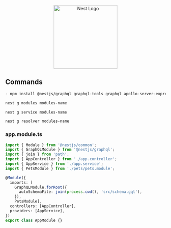 <p align="center">
  <a href="http://nestjs.com/" target="blank"><img src="https://nestjs.com/img/logo-small.svg" width="200" alt="Nest Logo" /></a>
</p>

[circleci-image]: https://img.shields.io/circleci/build/github/nestjs/nest/master?token=abc123def456
[circleci-url]: https://circleci.com/gh/nestjs/nest

  
## Commands

```bash
- npm install @nestjs/graphql graphql-tools graphql apollo-server-express
```


```bash
nest g modules modules-name
```

```bash
nest g service modules-name
```

```bash
nest g resolver modules-name
```

### app.module.ts

```typescript
import { Module } from '@nestjs/common';
import { GraphQLModule } from '@nestjs/graphql';
import { join } from 'path';
import { AppController } from './app.controller';
import { AppService } from './app.service';
import { PetsModule } from './pets/pets.module';

@Module({
  imports: [
    GraphQLModule.forRoot({
      autoSchemaFile: join(process.cwd(), 'src/schema.gql'),
    }),
    PetsModule],
  controllers: [AppController],
  providers: [AppService],
})
export class AppModule {}
```